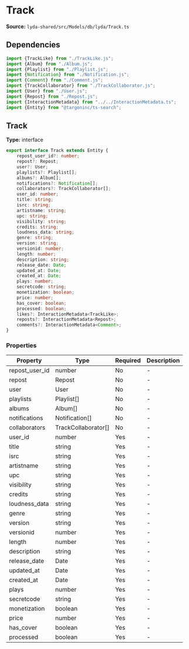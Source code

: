# Track

**Source:** `lyda-shared/src/Models/db/lyda/Track.ts`

## Dependencies

```typescript
import {TrackLike} from "./TrackLike.js";
import {Album} from "./Album.js";
import {Playlist} from "./Playlist.js";
import {Notification} from "./Notification.js";
import {Comment} from "./Comment.js";
import {TrackCollaborator} from "./TrackCollaborator.js";
import {User} from "./User.js";
import {Repost} from "./Repost.js";
import {InteractionMetadata} from "../../InteractionMetadata.ts";
import {Entity} from "@targoninc/ts-search";
```

## Track

**Type:** interface

```typescript
export interface Track extends Entity {
    repost_user_id?: number;
    repost?: Repost;
    user?: User;
    playlists?: Playlist[];
    albums?: Album[];
    notifications?: Notification[];
    collaborators?: TrackCollaborator[];
    user_id: number;
    title: string;
    isrc: string;
    artistname: string;
    upc: string;
    visibility: string;
    credits: string;
    loudness_data: string;
    genre: string;
    version: string;
    versionid: number;
    length: number;
    description: string;
    release_date: Date;
    updated_at: Date;
    created_at: Date;
    plays: number;
    secretcode: string;
    monetization: boolean;
    price: number;
    has_cover: boolean;
    processed: boolean;
    likes?: InteractionMetadata<TrackLike>;
    reposts?: InteractionMetadata<Repost>;
    comments?: InteractionMetadata<Comment>;
}
```

### Properties

| Property | Type | Required | Description |
|----------|------|----------|-------------|
| repost_user_id | number | No | - |
| repost | R​e​p​o​s​t | No | - |
| user | U​s​e​r | No | - |
| playlists | P​l​a​y​l​i​s​t[] | No | - |
| albums | A​l​b​u​m[] | No | - |
| notifications | N​o​t​i​f​i​c​a​t​i​o​n[] | No | - |
| collaborators | T​r​a​c​k​C​o​l​l​a​b​o​r​a​t​o​r[] | No | - |
| user_id | number | Yes | - |
| title | string | Yes | - |
| isrc | string | Yes | - |
| artistname | string | Yes | - |
| upc | string | Yes | - |
| visibility | string | Yes | - |
| credits | string | Yes | - |
| loudness_data | string | Yes | - |
| genre | string | Yes | - |
| version | string | Yes | - |
| versionid | number | Yes | - |
| length | number | Yes | - |
| description | string | Yes | - |
| release_date | D​a​t​e | Yes | - |
| updated_at | D​a​t​e | Yes | - |
| created_at | D​a​t​e | Yes | - |
| plays | number | Yes | - |
| secretcode | string | Yes | - |
| monetization | boolean | Yes | - |
| price | number | Yes | - |
| has_cover | boolean | Yes | - |
| processed | boolean | Yes | - |

